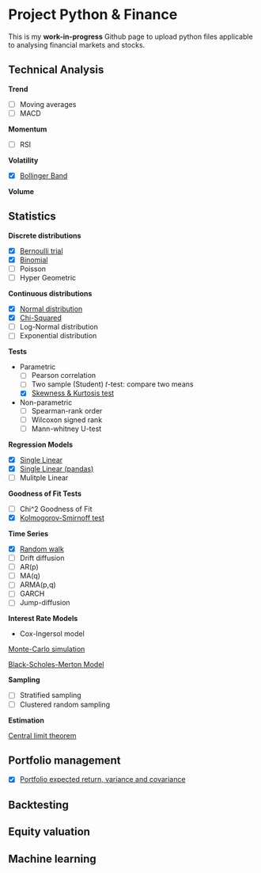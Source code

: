 # Project Python & Finance

This is my **work-in-progress** Github page to upload python files applicable to analysing financial markets and stocks.

## Technical Analysis
**Trend**

  - [ ] Moving averages
  - [ ] MACD
  
**Momentum**

  - [ ] RSI
  
**Volatility**

  - [x] [Bollinger Band](https://github.com/BRushmere/Finance-Models/blob/master/Bollinger_band.ipynb)

**Volume**
  
## Statistics

**Discrete distributions**

- [x] [Bernoulli trial](https://github.com/BRushmere/BRushmere.github.io/blob/master/Bernoulli_trial.ipynb)
- [x] [Binomial](https://github.com/BRushmere/BRushmere.github.io/blob/master/Binomial.py)
- [ ] Poisson
- [ ] Hyper Geometric

**Continuous distributions**

- [x] [Normal distribution](https://github.com/BRushmere/BRushmere.github.io/blob/master/Normal_distribution.ipynb)
- [x] [Chi-Squared](https://github.com/BRushmere/BRushmere.github.io/blob/master/ChiSquared.ipynb)
- [ ] Log-Normal distribution
- [ ] Exponential distribution

**Tests**

- Parametric
  - [ ] Pearson correlation
  - [ ] Two sample (Student) 𝑡-test: compare two means
  - [x] [Skewness & Kurtosis test](https://github.com/BRushmere/BRushmere.github.io/blob/master/Skewness%20%26%20Kurtosis.ipynb)
- Non-parametric
  - [ ] Spearman-rank order
  - [ ] Wilcoxon signed rank
  - [ ] Mann-whitney U-test

**Regression Models**

- [x] [Single Linear](https://github.com/BRushmere/BRushmere.github.io/blob/master/Simple%20Regression%20Model.py)
- [x] [Single Linear (pandas)](https://github.com/BRushmere/BRushmere.github.io/blob/master/LinRegression%20Pandas.py)
- [ ] Mulitple Linear

**Goodness of Fit Tests**

- [ ] Chi^2 Goodness of Fit 
- [x] [Kolmogorov-Smirnoff test](https://github.com/BRushmere/BRushmere.github.io/blob/master/Kolmogorov-Smirnoff%20test.py)

**Time Series**

- [x] [Random walk](https://github.com/BRushmere/BRushmere.github.io/blob/master/Random%20walk.ipynb)
- [ ] Drift diffusion
- [ ] AR(p)
- [ ] MA(q)
- [ ] ARMA(p,q)
- [ ] GARCH
- [ ] Jump-diffusion

**Interest Rate Models**
  - Cox-Ingersol model

[Monte-Carlo simulation](https://github.com/BRushmere/BRushmere.github.io/blob/master/MonteCarlo.ipynb)

[Black-Scholes-Merton Model](https://github.com/BRushmere/BRushmere.github.io/blob/master/BSM_call.py)

**Sampling**
- [ ] Stratified sampling
- [ ] Clustered random sampling

**Estimation**

[Central limit theorem](https://github.com/BRushmere/BRushmere.github.io/blob/master/Central%20limit%20theorem.ipynb)

## Portfolio management
- [x] [Portfolio expected return, variance and covariance](https://github.com/BRushmere/BRushmere.github.io/blob/master/Std%26Variance%26%20Covariance.ipynb)

## Backtesting

## Equity valuation

## Machine learning
